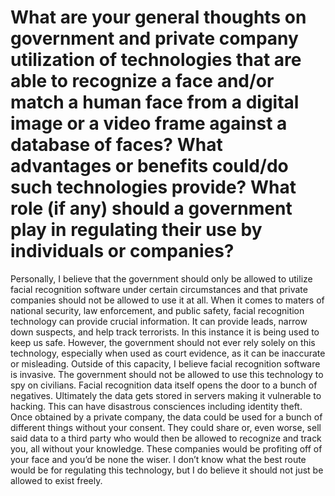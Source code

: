 # What are your general thoughts on government and private company utilization of technologies that are able to recognize a face and/or match a human face from a digital image or a video frame against a database of faces? What advantages or benefits could/do such technologies provide? What role (if any) should a government play in regulating their use by individuals or companies?
Personally, I believe that the government should only be allowed to utilize facial recognition software under certain circumstances and that private companies should not be allowed to use it at all. When it comes to maters of national security, law enforcement, and public safety, facial recognition technology can provide crucial information. It can provide leads, narrow down suspects, and help track terrorists. In this instance it is being used to keep us safe. However, the government should not ever rely solely on this technology, especially when used as court evidence, as it can be inaccurate or misleading. Outside of this capacity, I believe facial recognition software is invasive. The government should not be allowed to use this technology to spy on civilians. Facial recognition data itself opens the door to a bunch of negatives. Ultimately the data gets stored in servers making it vulnerable to hacking. This can have disastrous consciences including identity theft. Once obtained by a private company, the data could be used for a bunch of different things without your consent. They could share or, even worse, sell said data to a third party who would then be allowed to recognize and track you, all without your knowledge. These companies would be profiting off of your face and you’d be none the wiser. I don’t know what the best route would be for regulating this technology, but I do believe it should not just be allowed to exist freely. 
